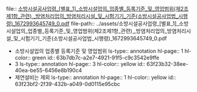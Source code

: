 file:: [소방시설공사업령_[별표_1]_소방시설업의_업종별_등록기준_및_영업범위(제2조제1항_관련)¸_방염처리업의_방염처리시설_및_시험기기_기준(소방시설공사업법_시행령)_1672993645749_0.pdf](../assets/소방시설공사업령_[별표_1]_소방시설업의_업종별_등록기준_및_영업범위(제2조제1항_관련)¸_방염처리업의_방염처리시설_및_시험기기_기준(소방시설공사업법_시행령)_1672993645749_0.pdf)
file-path:: ../assets/소방시설공사업령_[별표_1]_소방시설업의_업종별_등록기준_및_영업범위(제2조제1항_관련)¸_방염처리업의_방염처리시설_및_시험기기_기준(소방시설공사업법_시행령)_1672993645749_0.pdf

- 소방시설업의 업종별 등록기준 및 영업범위
  ls-type:: annotation
  hl-page:: 1
  hl-color:: green
  id:: 63b7db7c-a2e7-4921-91f5-c9c3542e9ffe
- 3
  ls-type:: annotation
  hl-page:: 3
  hl-color:: yellow
  id:: 63f23b32-38ee-40ea-be55-6456e8b190c4
- 제연설비는 제외
  ls-type:: annotation
  hl-page:: 1
  hl-color:: yellow
  id:: 63f23bf2-2f39-432b-a049-0d0115e95cbc
